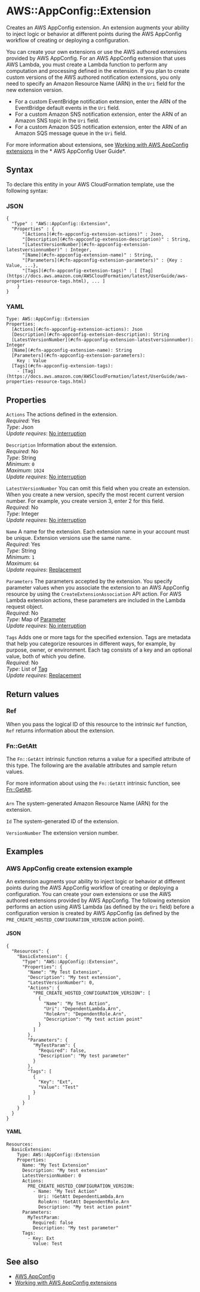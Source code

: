 # AWS::AppConfig::Extension<a name="aws-resource-appconfig-extension"></a>

Creates an AWS AppConfig extension\. An extension augments your ability to inject logic or behavior at different points during the AWS AppConfig workflow of creating or deploying a configuration\.

You can create your own extensions or use the AWS authored extensions provided by AWS AppConfig\. For an AWS AppConfig extension that uses AWS Lambda, you must create a Lambda function to perform any computation and processing defined in the extension\. If you plan to create custom versions of the AWS authored notification extensions, you only need to specify an Amazon Resource Name \(ARN\) in the `Uri` field for the new extension version\.
+ For a custom EventBridge notification extension, enter the ARN of the EventBridge default events in the `Uri` field\.
+ For a custom Amazon SNS notification extension, enter the ARN of an Amazon SNS topic in the `Uri` field\.
+ For a custom Amazon SQS notification extension, enter the ARN of an Amazon SQS message queue in the `Uri` field\. 

For more information about extensions, see [Working with AWS AppConfig extensions](https://docs.aws.amazon.com/appconfig/latest/userguide/working-with-appconfig-extensions.html) in the * AWS AppConfig User Guide*\.

## Syntax<a name="aws-resource-appconfig-extension-syntax"></a>

To declare this entity in your AWS CloudFormation template, use the following syntax:

### JSON<a name="aws-resource-appconfig-extension-syntax.json"></a>

```
{
  "Type" : "AWS::AppConfig::Extension",
  "Properties" : {
      "[Actions](#cfn-appconfig-extension-actions)" : Json,
      "[Description](#cfn-appconfig-extension-description)" : String,
      "[LatestVersionNumber](#cfn-appconfig-extension-latestversionnumber)" : Integer,
      "[Name](#cfn-appconfig-extension-name)" : String,
      "[Parameters](#cfn-appconfig-extension-parameters)" : {Key : Value, ...},
      "[Tags](#cfn-appconfig-extension-tags)" : [ [Tag](https://docs.aws.amazon.com/AWSCloudFormation/latest/UserGuide/aws-properties-resource-tags.html), ... ]
    }
}
```

### YAML<a name="aws-resource-appconfig-extension-syntax.yaml"></a>

```
Type: AWS::AppConfig::Extension
Properties: 
  [Actions](#cfn-appconfig-extension-actions): Json
  [Description](#cfn-appconfig-extension-description): String
  [LatestVersionNumber](#cfn-appconfig-extension-latestversionnumber): Integer
  [Name](#cfn-appconfig-extension-name): String
  [Parameters](#cfn-appconfig-extension-parameters): 
    Key : Value
  [Tags](#cfn-appconfig-extension-tags): 
    - [Tag](https://docs.aws.amazon.com/AWSCloudFormation/latest/UserGuide/aws-properties-resource-tags.html)
```

## Properties<a name="aws-resource-appconfig-extension-properties"></a>

`Actions`  <a name="cfn-appconfig-extension-actions"></a>
The actions defined in the extension\.  
*Required*: Yes  
*Type*: Json  
*Update requires*: [No interruption](https://docs.aws.amazon.com/AWSCloudFormation/latest/UserGuide/using-cfn-updating-stacks-update-behaviors.html#update-no-interrupt)

`Description`  <a name="cfn-appconfig-extension-description"></a>
Information about the extension\.  
*Required*: No  
*Type*: String  
*Minimum*: `0`  
*Maximum*: `1024`  
*Update requires*: [No interruption](https://docs.aws.amazon.com/AWSCloudFormation/latest/UserGuide/using-cfn-updating-stacks-update-behaviors.html#update-no-interrupt)

`LatestVersionNumber`  <a name="cfn-appconfig-extension-latestversionnumber"></a>
You can omit this field when you create an extension\. When you create a new version, specify the most recent current version number\. For example, you create version 3, enter 2 for this field\.  
*Required*: No  
*Type*: Integer  
*Update requires*: [No interruption](https://docs.aws.amazon.com/AWSCloudFormation/latest/UserGuide/using-cfn-updating-stacks-update-behaviors.html#update-no-interrupt)

`Name`  <a name="cfn-appconfig-extension-name"></a>
A name for the extension\. Each extension name in your account must be unique\. Extension versions use the same name\.  
*Required*: Yes  
*Type*: String  
*Minimum*: `1`  
*Maximum*: `64`  
*Update requires*: [Replacement](https://docs.aws.amazon.com/AWSCloudFormation/latest/UserGuide/using-cfn-updating-stacks-update-behaviors.html#update-replacement)

`Parameters`  <a name="cfn-appconfig-extension-parameters"></a>
The parameters accepted by the extension\. You specify parameter values when you associate the extension to an AWS AppConfig resource by using the `CreateExtensionAssociation` API action\. For AWS Lambda extension actions, these parameters are included in the Lambda request object\.  
*Required*: No  
*Type*: Map of [Parameter](aws-properties-appconfig-extension-parameter.md)  
*Update requires*: [No interruption](https://docs.aws.amazon.com/AWSCloudFormation/latest/UserGuide/using-cfn-updating-stacks-update-behaviors.html#update-no-interrupt)

`Tags`  <a name="cfn-appconfig-extension-tags"></a>
Adds one or more tags for the specified extension\. Tags are metadata that help you categorize resources in different ways, for example, by purpose, owner, or environment\. Each tag consists of a key and an optional value, both of which you define\.   
*Required*: No  
*Type*: List of [Tag](https://docs.aws.amazon.com/AWSCloudFormation/latest/UserGuide/aws-properties-resource-tags.html)  
*Update requires*: [Replacement](https://docs.aws.amazon.com/AWSCloudFormation/latest/UserGuide/using-cfn-updating-stacks-update-behaviors.html#update-replacement)

## Return values<a name="aws-resource-appconfig-extension-return-values"></a>

### Ref<a name="aws-resource-appconfig-extension-return-values-ref"></a>

When you pass the logical ID of this resource to the intrinsic `Ref` function, `Ref` returns information about the extension\.

### Fn::GetAtt<a name="aws-resource-appconfig-extension-return-values-fn--getatt"></a>

The `Fn::GetAtt` intrinsic function returns a value for a specified attribute of this type\. The following are the available attributes and sample return values\.

For more information about using the `Fn::GetAtt` intrinsic function, see [Fn::GetAtt](https://docs.aws.amazon.com/AWSCloudFormation/latest/UserGuide/intrinsic-function-reference-getatt.html)\.

#### <a name="aws-resource-appconfig-extension-return-values-fn--getatt-fn--getatt"></a>

`Arn`  <a name="Arn-fn::getatt"></a>
The system\-generated Amazon Resource Name \(ARN\) for the extension\.

`Id`  <a name="Id-fn::getatt"></a>
The system\-generated ID of the extension\.

`VersionNumber`  <a name="VersionNumber-fn::getatt"></a>
The extension version number\.

## Examples<a name="aws-resource-appconfig-extension--examples"></a>



### AWS AppConfig create extension example<a name="aws-resource-appconfig-extension--examples--_create_extension_example"></a>

An extension augments your ability to inject logic or behavior at different points during the AWS AppConfig workflow of creating or deploying a configuration\. You can create your own extensions or use the AWS authored extensions provided by AWS AppConfig\. The following extension performs an action using AWS Lambda \(as defined by the `Uri` field\) before a configuration version is created by AWS AppConfig \(as defined by the `PRE_CREATE_HOSTED_CONFIGURATION_VERSION` action point\)\.

#### JSON<a name="aws-resource-appconfig-extension--examples--_create_extension_example--json"></a>

```
{
  "Resources": {
    "BasicExtension": {
      "Type": "AWS::AppConfig::Extension",
      "Properties": {
        "Name": "My Test Extension",
        "Description": "My test extension",
        "LatestVersionNumber": 0,
        "Actions": {
          "PRE_CREATE_HOSTED_CONFIGURATION_VERSION": [
            {
              "Name": "My Test Action",
              "Uri": "DependentLambda.Arn",
              "RoleArn": "DependentRole.Arn",
              "Description": "My test action point"
            }
          ]
        },
        "Parameters": {
          "MyTestParam": {
            "Required": false,
            "Description": "My test parameter"
          }
        },
        "Tags": [
          {
            "Key": "Ext",
            "Value": "Test"
          }
        ]
      }
    }
  }
}
```

#### YAML<a name="aws-resource-appconfig-extension--examples--_create_extension_example--yaml"></a>

```
Resources:
  BasicExtension:
    Type: AWS::AppConfig::Extension
    Properties:
      Name: "My Test Extension"
      Description: "My test extension"
      LatestVersionNumber: 0
      Actions:
        PRE_CREATE_HOSTED_CONFIGURATION_VERSION:
          - Name: "My Test Action"
            Uri: !GetAtt DependentLambda.Arn
            RoleArn: !GetAtt DependentRole.Arn
            Description: "My test action point"
      Parameters:
        MyTestParam:
          Required: false
          Description: "My test parameter"
      Tags:
        - Key: Ext
          Value: Test
```

## See also<a name="aws-resource-appconfig-extension--seealso"></a>
+  [AWS AppConfig](https://docs.aws.amazon.com/appconfig/latest/userguide/what-is-appconfig.html) 
+  [Working with AWS AppConfig extensions](https://docs.aws.amazon.com/appconfig/latest/userguide/working-with-appconfig-extensions.html)